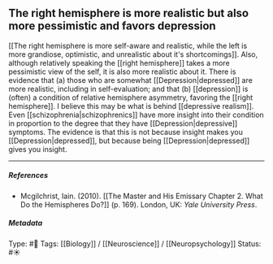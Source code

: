## The right hemisphere is more realistic but also more pessimistic and favors depression # 

[[The right hemisphere is more self-aware and realistic, while the left is more grandiose, optimistic, and unrealistic about it's shortcomings]]. Also, although relatively speaking the [[right hemisphere]] takes a more pessimistic view of the self, it is also more realistic about it. There is evidence that (a) those who are somewhat [[Depression|depressed]] are more realistic, including in self-evaluation; and that (b) [[depression]] is (often) a condition of relative hemisphere asymmetry, favoring the [[right hemisphere]]. I believe this may be what is behind [[depressive realism]]. Even [[schizophrenia|schizophrenics]] have more insight into their condition in proportion to the degree that they have [[Depression|depressive]] symptoms. The evidence is that this is not because insight makes you [[Depression|depressed]], but because being [[Depression|depressed]] gives you insight.

___

##### References

- Mcgilchrist, Iain. (2010). [[The Master and His Emissary Chapter 2. What Do the Hemispheres Do?]] (p. 169). London, UK: _Yale University Press_.

##### Metadata

Type: #🔴 
Tags: [[Biology]] / [[Neuroscience]] / [[Neuropsychology]]
Status: #☀️ 